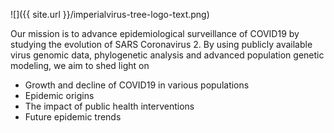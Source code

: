 ![]({{ site.url }}/imperialvirus-tree-logo-text.png)

Our mission is to advance epidemiological surveillance of COVID19 by studying the evolution of SARS Coronavirus 2. 
By using publicly available virus genomic data, phylogenetic analysis and advanced population genetic modeling, we aim to shed light on

- Growth and decline of COVID19 in various populations
- Epidemic origins 
- The impact of public health interventions
- Future epidemic trends 

<!-- 
Evolution of SARS CoV 2 is shaped by epidemiological dynamics and patterns of dispersal between cities, regions and countries. 
--> 
